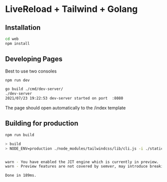 # LiveReload + Tailwind + Golang

## Installation

```bash
cd web
npm install
```

## Developing Pages

Best to use two consoles

```bash
npm run dev
```

```bash
go build ./cmd/dev-server/
./dev-server
2021/07/23 19:22:53 dev-server started on port  :8080
```

The page should open automatically to the /index template

## Building for production

```bash
npm run build

> build
> NODE_ENV=production ./node_modules/tailwindcss/lib/cli.js -i ./static/tailwind.css -o ./static/main.css --jit --minify


warn - You have enabled the JIT engine which is currently in preview.
warn - Preview features are not covered by semver, may introduce breaking changes, and can change at any time.

Done in 189ms.
```
